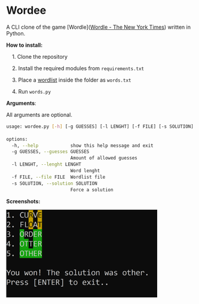 # Wordee



A CLI clone of the game [Wordle]([Wordle - The New York Times](https://www.nytimes.com/games/wordle/index.html)) written in Python.



**How to install:**

    1. Clone the repository

    2. Install the required modules from `requirements.txt`

    3. Place a [wordlist](https://github.com/dwyl/english-words/) inside the folder as `words.txt`

    4. Run `words.py`



**Arguments**:

All arguments are optional.

```bash
usage: wordee.py [-h] [-g GUESSES] [-l LENGHT] [-f FILE] [-s SOLUTION]

options:
  -h, --help            show this help message and exit
  -g GUESSES, --guesses GUESSES
                        Amount of allowed guesses
  -l LENGHT, --lenght LENGHT
                        Word lenght
  -f FILE, --file FILE  Wordlist file
  -s SOLUTION, --solution SOLUTION
                        Force a solution
```



**Screenshots:**

<img title="" src="screenshots/solution.jpg" alt="solution.jpg" width="404" data-align="inline">














